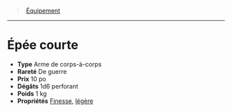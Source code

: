﻿---
!EquipmentItem
Type: Arme de corps-à-corps
Price: 10 po
Weight: 1 kg
Rarity: De guerre
Damages: 1d6 perforant
Properties: '[Finesse](hd_weapons_finesse.md), [légère](hd_weapons_legere.md)'
Id: equipment_hd.md#Épée-courte
ParentLink: equipment_hd.md#Équipement
Name: Épée courte
ParentName: Équipement
NameLevel: 1
Attributes:
  Name: Épée courte
  Markdown: >+
    # <!--Name-->Épée courte<!--/Name-->


    - **Type** <!--Type-->Arme de corps-à-corps<!--/Type-->

    - **Rareté** <!--Rarity-->De guerre<!--/Rarity-->

    - **Prix** <!--Price-->10 po<!--/Price-->

    - **Dégâts** <!--Damages-->1d6 perforant<!--/Damages-->

    - **Poids** <!--Weight-->1 kg<!--/Weight-->

    - **Propriétés** <!--Properties-->[Finesse](hd_weapons_finesse.md), [légère](hd_weapons_legere.md)<!--/Properties-->

  Type: Arme de corps-à-corps
  Rarity: De guerre
  Price: 10 po
  Damages: 1d6 perforant
  Weight: 1 kg
  Properties: '[Finesse](hd_weapons_finesse.md), [légère](hd_weapons_legere.md)'
AttributesDictionary: >+
  Name: Épée courte

  Markdown: >+

    # <!--Name-->Épée courte<!--/Name-->





    - **Type** <!--Type-->Arme de corps-à-corps<!--/Type-->



    - **Rareté** <!--Rarity-->De guerre<!--/Rarity-->



    - **Prix** <!--Price-->10 po<!--/Price-->



    - **Dégâts** <!--Damages-->1d6 perforant<!--/Damages-->



    - **Poids** <!--Weight-->1 kg<!--/Weight-->



    - **Propriétés** <!--Properties-->[Finesse](hd_weapons_finesse.md), [légère](hd_weapons_legere.md)<!--/Properties-->



  Type: Arme de corps-à-corps

  Rarity: De guerre

  Price: 10 po

  Damages: 1d6 perforant

  Weight: 1 kg

  Properties: '[Finesse](hd_weapons_finesse.md), [légère](hd_weapons_legere.md)'

---
> [Équipement](hd_equipment.md)

---

# Épée courte

- **Type** Arme de corps-à-corps
- **Rareté** De guerre
- **Prix** 10 po
- **Dégâts** 1d6 perforant
- **Poids** 1 kg
- **Propriétés** [Finesse](hd_weapons_finesse.md), [légère](hd_weapons_legere.md)

